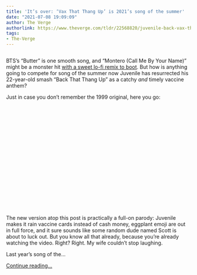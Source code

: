 ```yaml
---
title: 'It’s over: ‘Vax That Thang Up’ is 2021’s song of the summer'
date: "2021-07-08 19:09:09"
author: The Verge
authorlink: https://www.theverge.com/tldr/22568820/juvenile-back-vax-that-thang-up-music-video-watch-youtube-vaccines
tags:
- The-Verge
---
```

<figure>
      <img alt="" src="https://cdn.vox-cdn.com/thumbor/hiK3jyY4XnwEn23Q4RSa3ObdXlo=/150x0:1770x1080/1310x873/cdn.vox-cdn.com/uploads/chorus_image/image/69557697/back_that_thang_jpg.0.jpg" />
    </figure>

  <p id="iZhS9I">BTS’s “Butter” is one smooth song, and “Montero (Call Me By Your Name)” might be a monster hit <a href="https://www.theverge.com/tldr/2021/4/9/22376309/lil-nas-x-montero-call-me-by-your-name-lo-fi-remix">with a sweet lo-fi remix to boot</a>. But how is anything going to compete for song of the summer now Juvenile has resurrected his 22-year-old smash “Back That Thang Up” as a catchy <em>and</em> timely vaccine anthem? </p>
<p id="Cw3SgL">Just in case you don’t remember the 1999 original, here you go:</p>
<div id="yd5EPk"><div style="left: 0; width: 100%; height: 0; position: relative; padding-bottom: 56.25%;"></div></div>
<p id="HD69SJ">The new version atop this post is practically a full-on parody: Juvenile makes it rain vaccine cards instead of cash money, eggplant emoji are out in full force, and it sure sounds like some random dude named Scott is about to luck out. But you know all that already, because you’re already watching the video. Right? Right. My wife couldn’t stop laughing.</p>
<p id="pIiZ6w">Last year’s song of the...</p>
  <p>
    <a href="https://www.theverge.com/tldr/22568820/juvenile-back-vax-that-thang-up-music-video-watch-youtube-vaccines">Continue reading&hellip;</a>
  </p>